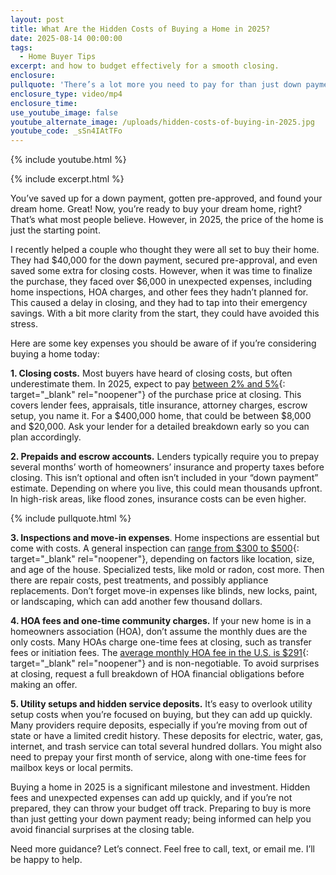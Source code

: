 ```yaml
---
layout: post
title: What Are the Hidden Costs of Buying a Home in 2025?
date: 2025-08-14 00:00:00
tags:
  - Home Buyer Tips
excerpt: and how to budget effectively for a smooth closing.
enclosure:
pullquote: 'There’s a lot more you need to pay for than just down payment costs. '
enclosure_type: video/mp4
enclosure_time:
use_youtube_image: false
youtube_alternate_image: /uploads/hidden-costs-of-buying-in-2025.jpg
youtube_code: _sSn4IAtTFo
---
```

{% include youtube.html %}

{% include excerpt.html %}

You’ve saved up for a down payment, gotten pre-approved, and found your dream home. Great! Now, you’re ready to buy your dream home, right? That’s what most people believe. However, in 2025, the price of the home is just the starting point.

I recently helped a couple who thought they were all set to buy their home. They had $40,000 for the down payment, secured pre-approval, and even saved some extra for closing costs. However, when it was time to finalize the purchase, they faced over $6,000 in unexpected expenses, including home inspections, HOA charges, and other fees they hadn’t planned for. This caused a delay in closing, and they had to tap into their emergency savings. With a bit more clarity from the start, they could have avoided this stress.

Here are some key expenses you should be aware of if you’re considering buying a home today:

**1\. Closing costs.** Most buyers have heard of closing costs, but often underestimate them. In 2025, expect to pay [between 2% and 5%](https://www.zillow.com/learn/closing-costs/){: target="_blank" rel="noopener"} of the purchase price at closing. This covers lender fees, appraisals, title insurance, attorney charges, escrow setup, you name it. For a $400,000 home, that could be between $8,000 and $20,000. Ask your lender for a detailed breakdown early so you can plan accordingly.

**2\. Prepaids and escrow accounts.** Lenders typically require you to prepay several months’ worth of homeowners’ insurance and property taxes before closing. This isn’t optional and often isn’t included in your “down payment” estimate. Depending on where you live, this could mean thousands upfront. In high-risk areas, like flood zones, insurance costs can be even higher.

{% include pullquote.html %}

**3\. Inspections and move-in expenses**. Home inspections are essential but come with costs. A general inspection can [range from $300 to $500](https://www.nar.realtor/home-inspections){: target="_blank" rel="noopener"}, depending on factors like location, size, and age of the house. Specialized tests, like mold or radon, cost more. Then there are repair costs, pest treatments, and possibly appliance replacements. Don’t forget move-in expenses like blinds, new locks, paint, or landscaping, which can add another few thousand dollars.

**4\. HOA fees and one-time community charges.** If your new home is in a homeowners association (HOA), don’t assume the monthly dues are the only costs. Many HOAs charge one-time fees at closing, such as transfer fees or initiation fees. The [average monthly HOA fee in the U.S. is $291](https://www.nar.realtor/magazine/real-estate-news/navigating-hoa-rules-considerations-for-real-estate-agents-buyers-and-sellers){: target="_blank" rel="noopener"} and is non-negotiable. To avoid surprises at closing, request a full breakdown of HOA financial obligations before making an offer.

**5\. Utility setups and hidden service deposits.** It’s easy to overlook utility setup costs when you’re focused on buying, but they can add up quickly. Many providers require deposits, especially if you’re moving from out of state or have a limited credit history. These deposits for electric, water, gas, internet, and trash service can total several hundred dollars. You might also need to prepay your first month of service, along with one-time fees for mailbox keys or local permits.

Buying a home in 2025 is a significant milestone and investment. Hidden fees and unexpected expenses can add up quickly, and if you’re not prepared, they can throw your budget off track. Preparing to buy is more than just getting your down payment ready; being informed can help you avoid financial surprises at the closing table.

Need more guidance? Let’s connect. Feel free to call, text, or email me. I’ll be happy to help.